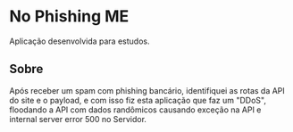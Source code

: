 # No Phishing ME 

Aplicação desenvolvida para estudos.

## Sobre

Após receber um spam com phishing bancário, identifiquei as rotas da API do site e o payload, e com isso fiz esta aplicação que faz um "DDoS", floodando a API com dados randômicos causando exceção na API e internal server error 500 no Servidor.
